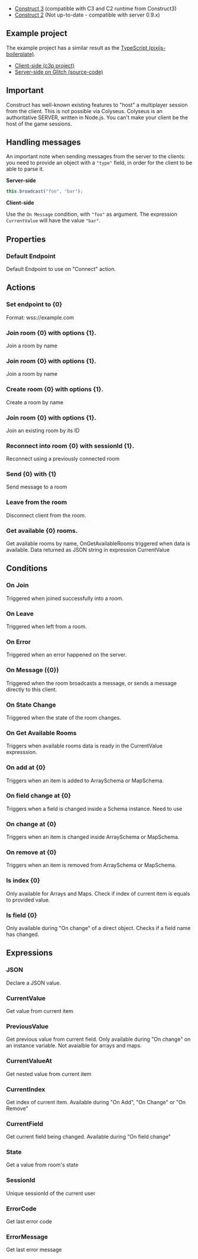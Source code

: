 - [Construct 3](https://github.com/colyseus/colyseus-construct3) (compatible with C3 and C2 runtime from Construct3)
- [Construct 2](https://github.com/colyseus/colyseus-construct2) (Not up-to-date - compatible with server 0.9.x)

## Example project

The example project has a similar result as the [TypeScript (pixijs-boilerplate)](https://github.com/endel/colyseus-pixijs-boilerplate).

- [Client-side (c3p project)](/_downloads/ColyAgarClient-0-13-1.c3p)
- [Server-side on Glitch (source-code)](https://glitch.com/~held-quartz)

## Important

Construct has well-known existing features to "host" a multiplayer session from the client. This is not possible via Colyseus. Colyseus is an authoritative SERVER, written in Node.js. You can't make your client be the host of the game sessions.

## Handling messages

An important note when sending messages from the server to the clients: you need
to provide an object with a `"type"` field, in order for the client to be able
to parse it.

**Server-side**

```typescript
this.broadcast("foo", "bar");
```

**Client-side**

Use the `On Message` condition, with `"foo"` as argument. The expression `CurrentValue` will have the value `"bar"`.


## Properties

### Default Endpoint
Default Endpoint to use on "Connect" action.

## Actions

### Set endpoint to {0}
Format: wss://example.com

### Join room {0} with options {1}.
Join a room by name

### Join room {0} with options {1}.
Join a room by name

### Create room {0} with options {1}.
Create a room by name

### Join room {0} with options {1}.
Join an existing room by its ID

### Reconnect into room {0} with sessionId {1}.
Reconnect using a previously connected room

### Send {0} with {1}
Send message to a room

### Leave from the room
Disconnect client from the room.

### Get available {0} rooms.
Get available rooms by name, OnGetAvailableRooms triggered when data is available. Data returned as JSON string in expression CurrentValue

## Conditions

### On Join
Triggered when joined successfully into a room.

### On Leave
Triggered when left from a room.

### On Error
Triggered when an error happened on the server.

### On Message ({0})
Triggered when the room broadcasts a message, or sends a message directly to this client.

### On State Change
Triggered when the state of the room changes.

### On Get Available Rooms
Triggers when available rooms data is ready in the CurrentValue expresssion.

### On add at {0}
Triggers when an item is added to ArraySchema or MapSchema.

### On field change at {0}
Triggers when a field is changed inside a Schema instance. Need to use

### On change at {0}
Triggers when an item is changed inside ArraySchema or MapSchema.

### On remove at {0}
Triggers when an item is removed from ArraySchema or MapSchema.

### Is index {0}
Only available for Arrays and Maps. Check if index of current item is equals to provided value.

### Is field {0}
Only available during "On change" of a direct object. Checks if a field name has changed.

## Expressions

### JSON
Declare a JSON value.

### CurrentValue
Get value from current item

### PreviousValue
Get previous value from current field. Only available during "On change" on an instance variable. Not avaialble for arrays and maps.

### CurrentValueAt
Get nested value from current item

### CurrentIndex
Get index of current item. Available during "On Add", "On Change" or "On Remove"

### CurrentField
Get current field being changed. Available during "On field change"

### State
Get a value from room's state

### SessionId
Unique sessionId of the current user

### ErrorCode
Get last error code

### ErrorMessage
Get last error message
